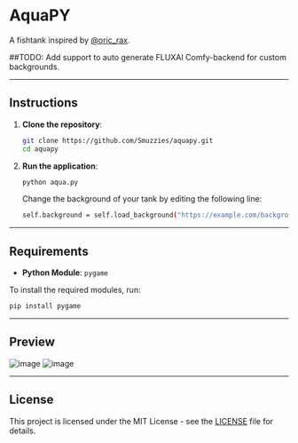 # AquaPY

A fishtank inspired by [@oric_rax](https://x.com/oric_rax).

##TODO: Add support to auto generate FLUXAI Comfy-backend for custom backgrounds.

---

## Instructions

1. **Clone the repository**:
   ```bash
   git clone https://github.com/Smuzzies/aquapy.git
   cd aquapy
   ```

2. **Run the application**:
   ```bash
   python aqua.py
   ```

   Change the background of your tank by editing the following line:
   ```bash
   self.background = self.load_background("https://example.com/background.jpg", 0.1)
   ```

---

## Requirements

- **Python Module**: `pygame`

To install the required modules, run:
```bash
pip install pygame
```

---

## Preview

![image](https://github.com/user-attachments/assets/398c1872-a2a8-4a8b-8aa1-cd9fc681c524)
![image](https://github.com/user-attachments/assets/7de7c8f9-1ab6-4631-adb2-1a3c1a885ec7)


---

## License

This project is licensed under the MIT License - see the [LICENSE](LICENSE) file for details.
